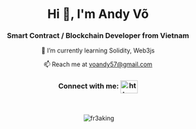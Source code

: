 <h1 align="center">Hi 👋, I'm Andy Võ</h1>

<h3 align="center">Smart Contract / Blockchain Developer from Vietnam<i class="flag flag-vietnam"></i></h3>
<p align="center">🌱 I’m currently learning Solidity, Web3js </p>
<p align="center">📫 Reach me at <a href="mailto:voandy57@gmail.com">voandy57@gmail.com</a></p>

<h3 align="center">Connect with me: 
  <a align="center" href="https://linkedin.com/in/https://www.linkedin.com/in/andyvo111/" target="blank"><img align="center" src="https://raw.githubusercontent.com/rahuldkjain/github-profile-readme-generator/master/src/images/icons/Social/linked-in-alt.svg" alt="https://www.linkedin.com/in/andyvo111/" height="30" width="40" /></a>
</h3>
</p>
<br/>
<p align="center">&nbsp;<img align="center" src="https://github-readme-stats.vercel.app/api?username=fr3aking&show_icons=true&locale=en" alt="fr3aking" /></p>

